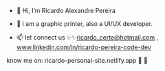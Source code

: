 - 👋 Hi, I’m Ricardo Alexandre Pereira
- 👀 i am a graphic printer, also a UI/UX developer.


- 📫 let connect us ✨✨ricardo_certe@hotmail.com , www.linkedin.com/in/ricardo-pereira-code-dev

know me on:  ricardo-personal-site.netlify.app 👀 👀


